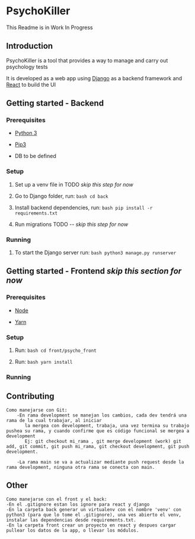

# PsychoKiller

This Readme is in Work In Progress 

## Introduction

PsychoKiller is a tool that provides a way to manage and carry out psychology tests

It is developed as a web app using [Django](https://www.djangoproject.com/) as a backend framework and [React](https://reactjs.org/) to build the UI

## Getting started - Backend

### Prerequisites

- [Python 3](https://www.python.org/)

- [Pip3](https://pypi.org/project/pip/)

- DB to be defined

### Setup

1. Set up a venv file in TODO _skip this step for now_

2. Go to Django folder, run: ```bash cd back```

3. Install backend dependencies, run: ```bash pip install -r requirements.txt```

4. Run migrations TODO -- _skip this step for now_

### Running

1. To start the Django server run: ```bash python3 manage.py runserver```

## Getting started - Frontend _skip this section for now_

### Prerequisites

- [Node](https://nodejs.org)

- [Yarn](https://yarnpkg.com/)

### Setup

1. Run: ```bash cd front/psycho_front```

2. Run: ```bash yarn install```

### Running

## Contributing

```
Como manejarse con Git:
    -En rama development se manejan los cambios, cada dev tendrá una rama de la cual trabajar, al iniciar
       la mergea con development, trabaja, una vez termina su trabajo pushea su rama, y cuando confirme que es código funcional se mergea a development
       Ej: git checkout mi_rama , git merge development (work) git add, git commit, git push mi_rama, git checkout development, git push development.

    -La rama main se va a actualizar mediante push request desde la rama development, ninguna otra rama se conecta con main.
```
## Other

```
Como manejarse con el front y el back:
-En el .gitignore estan los ignore para react y django
-En la carpeta back generar un virtualenv con el nombre 'venv' con python3 (para que lo tome el .gitignore), una ves abierto el venv,
instalar las dependencias desde requirements.txt.
-En la carpeta front crear un proyecto en react y despues cargar pullear los datos de la app, o llevar los módulos.
```
